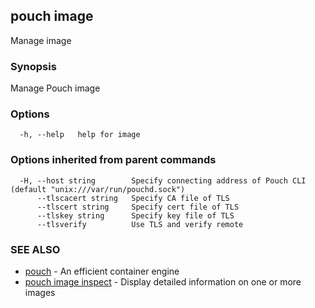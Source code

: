 ## pouch image

Manage image

### Synopsis

Manage Pouch image

### Options

```
  -h, --help   help for image
```

### Options inherited from parent commands

```
  -H, --host string        Specify connecting address of Pouch CLI (default "unix:///var/run/pouchd.sock")
      --tlscacert string   Specify CA file of TLS
      --tlscert string     Specify cert file of TLS
      --tlskey string      Specify key file of TLS
      --tlsverify          Use TLS and verify remote
```

### SEE ALSO

* [pouch](pouch.md)	 - An efficient container engine
* [pouch image inspect](pouch_image_inspect.md)	 - Display detailed information on one or more images

